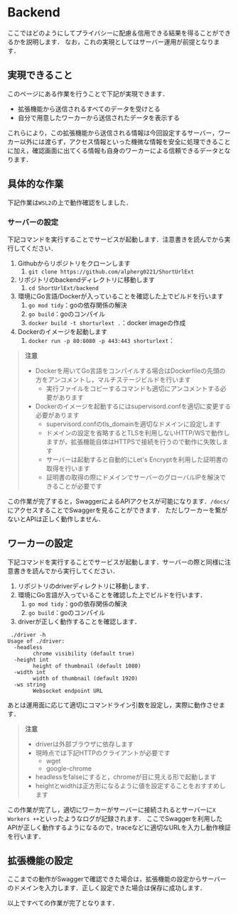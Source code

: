# Backend

ここではどのようにしてプライバシーに配慮＆信用できる結果を得ることができるかを説明します．
なお，これの実現としてはサーバー運用が前提となります．

## 実現できること

このページにある作業を行うことで下記が実現できます．

+ 拡張機能から送信されるすべてのデータを受けとる
+ 自分で用意したワーカーから送信されたデータを表示する

これらにより，この拡張機能から送信される情報は今回設定するサーバー，ワーカー以外には渡らず，アクセス情報といった機微な情報を安全に処理できることに加え，確認画面に出てくる情報も自身のワーカーによる信頼できるデータとなります．

## 具体的な作業

下記作業は`WSL2`の上で動作確認をしました．

### サーバーの設定

下記コマンドを実行することでサービスが起動します．注意書きを読んでから実行してください．

1. Githubからリポジトリをクローンします
   1. `git clone https://github.com/alpherg0221/ShortUrlExt`
2. リポジトリのbackendディレクトリに移動します
   1. `cd ShortUrlExt/backend`
3. 環境にGo言語/Dockerが入っていることを確認した上でビルドを行います
   1. `go mod tidy`：goの依存関係の解決
   2. `go build`：goのコンパイル
   3. `docker build -t shorturlext .`：docker imageの作成
4. Dockerのイメージを起動します
   1. `docker run -p 80:8080 -p 443:443 shorturlext`：

> **注意**
> - Dockerを用いてGo言語をコンパイルする場合はDockerfileの先頭の方をアンコメントし，マルチステージビルドを行います
>   - 実行ファイルをコピーするコマンドも適切にアンコメントする必要があります
> - Dockerのイメージを起動するにはsupervisord.confを適切に変更する必要があります
>   - supervisord.confのtls_domainを適切なドメインに設定します
>   - ドメインの設定を省略するとTLSを利用しないHTTP/WSで動作しますが，拡張機能自体はHTTPSで接続を行うので動作に失敗します
>   - サーバーは起動すると自動的にLet's Encryptを利用した証明書の取得を行います
>   - 証明書の取得の際にドメインでサーバーのグローバルIPを解決できることが必要です

この作業が完了すると，SwaggerによるAPIアクセスが可能になります．`/docs/`にアクセスすることでSwaggerを見ることができます．
ただしワーカーを繋がないとAPIは正しく動作しません．

## ワーカーの設定

下記コマンドを実行することでサービスが起動します．サーバーの際と同様に注意書きを読んでから実行してください．

1. リポジトリのdriverディレクトリに移動します．
2. 環境にGo言語が入っていることを確認した上でビルドを行います．
   1. `go mod tidy`：goの依存関係の解決
   2. `go build`：goのコンパイル
3. driverが正しく動作することを確認します．

```
 ./driver -h                        
Usage of ./driver:
  -headless
    	chrome visibility (default true)
  -height int
    	height of thumbnail (default 1080)
  -width int
    	width of thumbnail (default 1920)
  -ws string
    	Websocket endpoint URL
```

あとは運用面に応じて適切にコマンドライン引数を設定し，実際に動作させます．

> **注意**
> - driverは外部ブラウザに依存します
> - 現時点では下記HTTPのクライアントが必要です
>     - wget
>     - google-chrome
> - headlessをfalseにすると，chromeが目に見える形で起動します
> - heightとwidthは正方形になるように値を設定することをおすすめします

この作業が完了し，適切にワーカーがサーバーに接続されるとサーバーに`X Workers ++`といったようなログが記録されます．
ここでSwaggerを利用したAPIが正しく動作するようになるので，traceなどに適切なURLを入力し動作検証を行います．

## 拡張機能の設定

ここまでの動作がSwaggerで確認できた場合は，拡張機能の設定からサーバーのドメインを入力します．正しく設定できた場合は保存に成功します．

以上ですべての作業が完了となります．